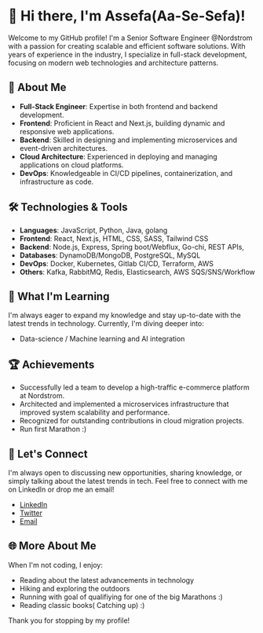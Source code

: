 # 👋 Hi there, I'm Assefa(Aa-Se-Sefa)!  
  
Welcome to my GitHub profile! I'm a Senior Software Engineer @Nordstrom with a passion for creating scalable and efficient software solutions. With years of experience in the industry, I specialize in full-stack development, focusing on modern web technologies and architecture patterns.  
  
## 🚀 About Me  
  
- **Full-Stack Engineer**: Expertise in both frontend and backend development.  
- **Frontend**: Proficient in React and Next.js, building dynamic and responsive web applications.  
- **Backend**: Skilled in designing and implementing microservices and event-driven architectures.  
- **Cloud Architecture**: Experienced in deploying and managing applications on cloud platforms.  
- **DevOps**: Knowledgeable in CI/CD pipelines, containerization, and infrastructure as code.  
  
## 🛠️ Technologies & Tools  
  
- **Languages**: JavaScript, Python, Java, golang  
- **Frontend**: React, Next.js, HTML, CSS, SASS, Tailwind CSS  
- **Backend**: Node.js, Express, Spring boot/Webflux, Go-chi,  REST APIs,  
- **Databases**: DynamoDB/MongoDB, PostgreSQL, MySQL
- **DevOps**: Docker, Kubernetes, Gitlab CI/CD, Terraform, AWS  
- **Others**: Kafka, RabbitMQ, Redis, Elasticsearch, AWS SQS/SNS/Workflow
  
## 🌱 What I'm Learning  
  
I'm always eager to expand my knowledge and stay up-to-date with the latest trends in technology. Currently, I'm diving deeper into:  
  
- Data-science / Machine learning and AI integration  
  
## 🏆 Achievements  
  
- Successfully led a team to develop a high-traffic e-commerce platform at Nordstrom.  
- Architected and implemented a microservices infrastructure that improved system scalability and performance.  
- Recognized for outstanding contributions in cloud migration projects.
- Run first Marathon :) 

  
## 💬 Let's Connect  
  
I'm always open to discussing new opportunities, sharing knowledge, or simply talking about the latest trends in tech. Feel free to connect with me on LinkedIn or drop me an email!  
  
- [LinkedIn](https://www.linkedin.com/in/assefatesfay)  
- [Twitter](https://twitter.com/asefatesfay)  
- [Email](mailto:assefatesfay@outlook.com)  
  
  
## 🌐 More About Me  
  
When I'm not coding, I enjoy:  
  
- Reading about the latest advancements in technology  
- Hiking and exploring the outdoors  
- Running with goal of qualifiying for one of the big Marathons :)
- Reading classic books( Catching up) :) 
  
Thank you for stopping by my profile!  
